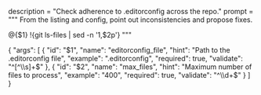 description = "Check adherence to .editorconfig across the repo."
prompt = """
From the listing and config, point out inconsistencies and propose fixes.


@{$1}
!{git ls-files | sed -n '1,$2p'}
"""

{
  "args": [
    {
      "id": "$1",
      "name": "editorconfig_file",
      "hint": "Path to the .editorconfig file",
      "example": ".editorconfig",
      "required": true,
      "validate": "^[^\\s]+$"
    },
    {
      "id": "$2",
      "name": "max_files",
      "hint": "Maximum number of files to process",
      "example": "400",
      "required": true,
      "validate": "^\\d+$"
    }
  ]
}
